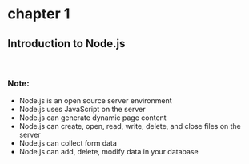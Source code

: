 # chapter 1

## Introduction to Node.js

<br />

<h3>Note: </h3>
<ul>
    <li>Node.js is an open source server environment</li>
    <li>Node.js uses JavaScript on the server</li>
    <li>Node.js can generate dynamic page content</li>
    <li>Node.js can create, open, read, write, delete, and close files on the server</li>
    <li>Node.js can collect form data</li>
    <li>Node.js can add, delete, modify data in your database</li>
</ul>
